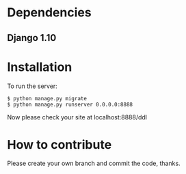 # Dependencies

## Django 1.10


# Installation

To run the server:

    $ python manage.py migrate
    $ python manage.py runserver 0.0.0.0:8888

Now please check your site at localhost:8888/ddl


# How to contribute

Please create your own branch and commit the code, thanks.
